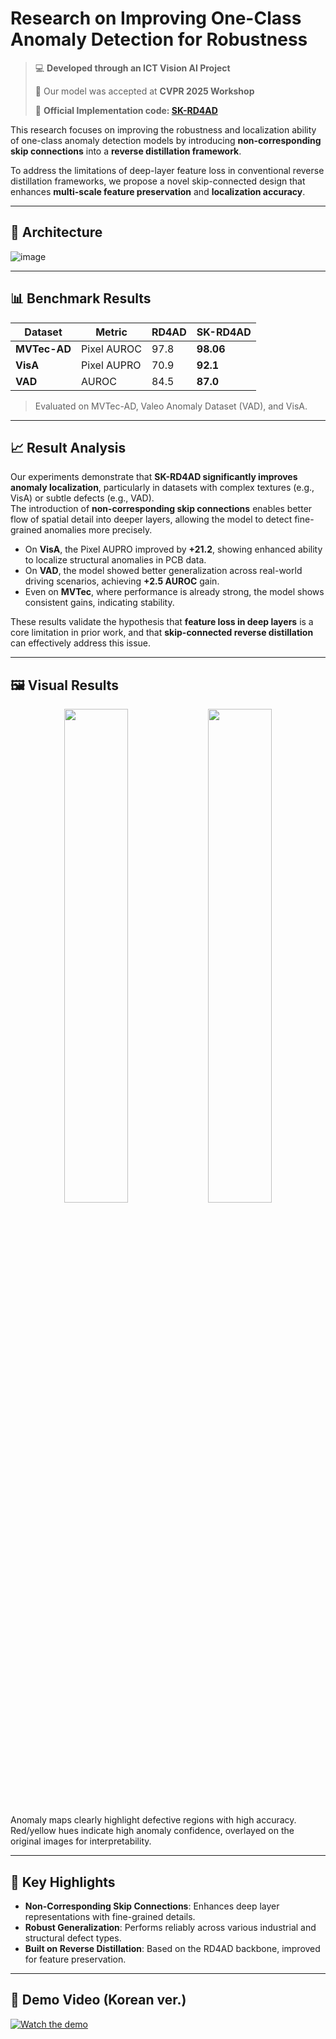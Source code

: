 # Research on Improving One-Class Anomaly Detection for Robustness

> 💻 **Developed through an ICT Vision AI Project**
> 
> 🎉 Our model was accepted at **CVPR 2025 Workshop**
> 
> 📌 **Official Implementation code: [SK-RD4AD](https://github.com/pej0918/SK-RD4AD)**

This research focuses on improving the robustness and localization ability of one-class anomaly detection models by introducing **non-corresponding skip connections** into a **reverse distillation framework**.

To address the limitations of deep-layer feature loss in conventional reverse distillation frameworks, we propose a novel skip-connected design that enhances **multi-scale feature preservation** and **localization accuracy**.

---

## 🧠 Architecture

![image](https://github.com/user-attachments/assets/51916259-a0a4-4d39-aaa0-ee170d87cfe6)

---

## 📊 Benchmark Results

| Dataset     | Metric         | RD4AD | SK-RD4AD |
|-------------|----------------|--------|-----------|
| **MVTec-AD** | Pixel AUROC    | 97.8   | **98.06** |
| **VisA**     | Pixel AUPRO    | 70.9   | **92.1**  |
| **VAD**      | AUROC          | 84.5   | **87.0**  |

> Evaluated on MVTec-AD, Valeo Anomaly Dataset (VAD), and VisA.
---

## 📈 Result Analysis

Our experiments demonstrate that **SK-RD4AD significantly improves anomaly localization**, particularly in datasets with complex textures (e.g., VisA) or subtle defects (e.g., VAD).  
The introduction of **non-corresponding skip connections** enables better flow of spatial detail into deeper layers, allowing the model to detect fine-grained anomalies more precisely.

- On **VisA**, the Pixel AUPRO improved by **+21.2**, showing enhanced ability to localize structural anomalies in PCB data.
- On **VAD**, the model showed better generalization across real-world driving scenarios, achieving **+2.5 AUROC** gain.
- Even on **MVTec**, where performance is already strong, the model shows consistent gains, indicating stability.

These results validate the hypothesis that **feature loss in deep layers** is a core limitation in prior work, and that **skip-connected reverse distillation** can effectively address this issue.

---

## 🖼️ Visual Results

<p align="center">
  <img src="https://github.com/user-attachments/assets/b2fe4e4b-6a4c-4c86-8caa-ebef8da92dd8" width="45%">
  <img src="https://github.com/user-attachments/assets/dbbd9d8a-f70a-4a8f-9a9b-49e2f95ed4be" width="45%">
</p>

Anomaly maps clearly highlight defective regions with high accuracy.  
Red/yellow hues indicate high anomaly confidence, overlayed on the original images for interpretability.

---

## 📝 Key Highlights

- **Non-Corresponding Skip Connections**: Enhances deep layer representations with fine-grained details.
- **Robust Generalization**: Performs reliably across various industrial and structural defect types.
- **Built on Reverse Distillation**: Based on the RD4AD backbone, improved for feature preservation.

---

## 🎥 Demo Video (Korean ver.)

[![Watch the demo](https://img.youtube.com/vi/RgY_UKld6DM/0.jpg)](https://www.youtube.com/watch?v=RgY_UKld6DM)
